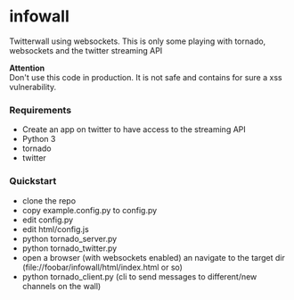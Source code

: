 # infowall


Twitterwall using websockets.
This is only some playing with tornado, websockets and the twitter streaming API

**Attention**  
Don't use this code in production. It is not safe and contains for sure a xss vulnerability.


### Requirements

  * Create an app on twitter to have access to the streaming API
  * Python 3
  * tornado
  * twitter

### Quickstart
  * clone the repo
  * copy example.config.py to config.py
  * edit config.py
  * edit html/config.js
  * python tornado_server.py
  * python tornado_twitter.py
  * open a browser (with websockets enabled) an navigate to the target dir (file://foobar/infowall/html/index.html or so)
  * python tornado_client.py (cli to send messages to different/new channels on the wall)
